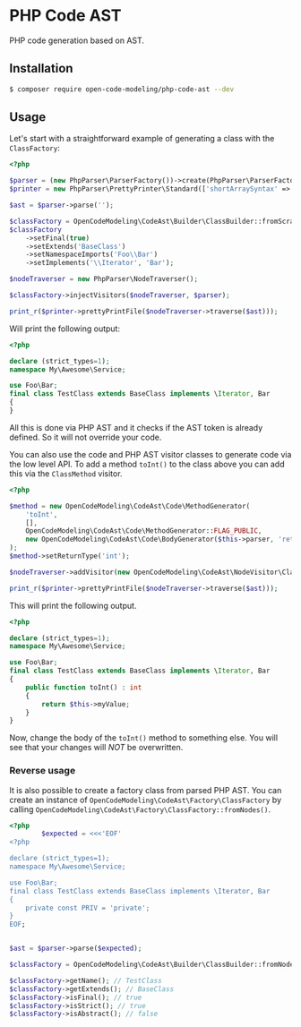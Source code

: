 # PHP Code AST

PHP code generation based on AST.

## Installation

```bash
$ composer require open-code-modeling/php-code-ast --dev
```

## Usage

Let's start with a straightforward example of generating a class with the `ClassFactory`:

```php
<?php

$parser = (new PhpParser\ParserFactory())->create(PhpParser\ParserFactory::ONLY_PHP7);
$printer = new PhpParser\PrettyPrinter\Standard(['shortArraySyntax' => true]);

$ast = $parser->parse('');

$classFactory = OpenCodeModeling\CodeAst\Builder\ClassBuilder::fromScratch('TestClass', 'My\\Awesome\\Service');
$classFactory
    ->setFinal(true)
    ->setExtends('BaseClass')
    ->setNamespaceImports('Foo\\Bar')
    ->setImplements('\\Iterator', 'Bar');

$nodeTraverser = new PhpParser\NodeTraverser();

$classFactory->injectVisitors($nodeTraverser, $parser);

print_r($printer->prettyPrintFile($nodeTraverser->traverse($ast)));
```

Will print the following output:

```php
<?php

declare (strict_types=1);
namespace My\Awesome\Service;

use Foo\Bar;
final class TestClass extends BaseClass implements \Iterator, Bar
{
}
```

All this is done via PHP AST and it checks if the AST token is already defined. So it will not override your code.

You can also use the code and PHP AST visitor classes to generate code via the low level API.
To add a method `toInt()` to the class above you can add this via the `ClassMethod` visitor.

```php
<?php

$method = new OpenCodeModeling\CodeAst\Code\MethodGenerator(
    'toInt',
    [],
    OpenCodeModeling\CodeAst\Code\MethodGenerator::FLAG_PUBLIC,
    new OpenCodeModeling\CodeAst\Code\BodyGenerator($this->parser, 'return $this->myValue;')
);
$method->setReturnType('int');

$nodeTraverser->addVisitor(new OpenCodeModeling\CodeAst\NodeVisitor\ClassMethod($method));

print_r($printer->prettyPrintFile($nodeTraverser->traverse($ast)));
```

This will print the following output.

```php
<?php

declare (strict_types=1);
namespace My\Awesome\Service;

use Foo\Bar;
final class TestClass extends BaseClass implements \Iterator, Bar
{
    public function toInt() : int
    {
        return $this->myValue;
    }
}
```

Now, change the body of the `toInt()` method to something else. You will see that your changes will *NOT* be overwritten.

### Reverse usage

It is also possible to create a factory class from parsed PHP AST. You can create an instance of `OpenCodeModeling\CodeAst\Factory\ClassFactory` by 
calling `OpenCodeModeling\CodeAst\Factory\ClassFactory::fromNodes()`.

```php
<?php
        $expected = <<<'EOF'
<?php

declare (strict_types=1);
namespace My\Awesome\Service;

use Foo\Bar;
final class TestClass extends BaseClass implements \Iterator, Bar
{
    private const PRIV = 'private';
}
EOF;


$ast = $parser->parse($expected);

$classFactory = OpenCodeModeling\CodeAst\Builder\ClassBuilder::fromNodes(...$ast);

$classFactory->getName(); // TestClass
$classFactory->getExtends(); // BaseClass
$classFactory->isFinal(); // true
$classFactory->isStrict(); // true
$classFactory->isAbstract(); // false

```
